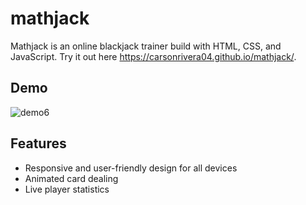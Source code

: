 
# mathjack

Mathjack is an online blackjack trainer build with HTML, CSS, and JavaScript. Try it out here https://carsonrivera04.github.io/mathjack/. 

## Demo
![demo6](https://github.com/user-attachments/assets/70a50021-8fbb-4143-99f1-a3db711507cb)


## Features

-  Responsive and user-friendly design for all devices
-  Animated card dealing
-  Live player statistics 
